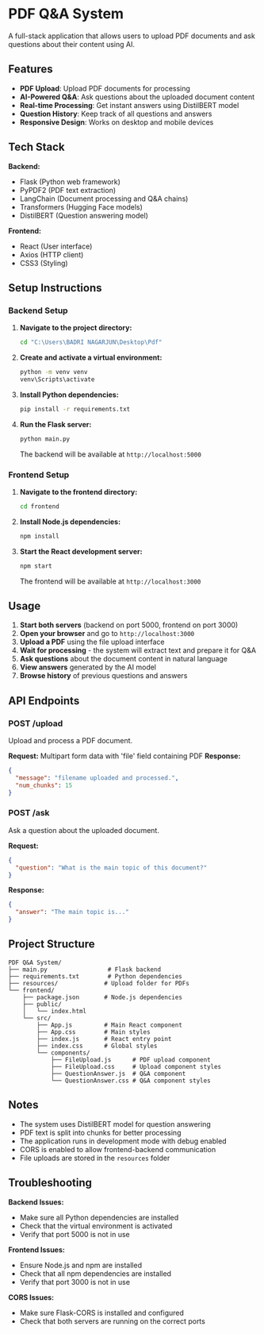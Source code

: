 # PDF Q&A System

A full-stack application that allows users to upload PDF documents and ask questions about their content using AI.

## Features

- **PDF Upload**: Upload PDF documents for processing
- **AI-Powered Q&A**: Ask questions about the uploaded document content
- **Real-time Processing**: Get instant answers using DistilBERT model
- **Question History**: Keep track of all questions and answers
- **Responsive Design**: Works on desktop and mobile devices

## Tech Stack

**Backend:**
- Flask (Python web framework)
- PyPDF2 (PDF text extraction)
- LangChain (Document processing and Q&A chains)
- Transformers (Hugging Face models)
- DistilBERT (Question answering model)

**Frontend:**
- React (User interface)
- Axios (HTTP client)
- CSS3 (Styling)

## Setup Instructions

### Backend Setup

1. **Navigate to the project directory:**
   ```bash
   cd "C:\Users\BADRI NAGARJUN\Desktop\Pdf"
   ```

2. **Create and activate a virtual environment:**
   ```bash
   python -m venv venv
   venv\Scripts\activate
   ```

3. **Install Python dependencies:**
   ```bash
   pip install -r requirements.txt
   ```

4. **Run the Flask server:**
   ```bash
   python main.py
   ```
   The backend will be available at `http://localhost:5000`

### Frontend Setup

1. **Navigate to the frontend directory:**
   ```bash
   cd frontend
   ```

2. **Install Node.js dependencies:**
   ```bash
   npm install
   ```

3. **Start the React development server:**
   ```bash
   npm start
   ```
   The frontend will be available at `http://localhost:3000`

## Usage

1. **Start both servers** (backend on port 5000, frontend on port 3000)
2. **Open your browser** and go to `http://localhost:3000`
3. **Upload a PDF** using the file upload interface
4. **Wait for processing** - the system will extract text and prepare it for Q&A
5. **Ask questions** about the document content in natural language
6. **View answers** generated by the AI model
7. **Browse history** of previous questions and answers

## API Endpoints

### POST /upload
Upload and process a PDF document.

**Request:** Multipart form data with 'file' field containing PDF
**Response:** 
```json
{
  "message": "filename uploaded and processed.",
  "num_chunks": 15
}
```

### POST /ask
Ask a question about the uploaded document.

**Request:**
```json
{
  "question": "What is the main topic of this document?"
}
```

**Response:**
```json
{
  "answer": "The main topic is..."
}
```

## Project Structure

```
PDF Q&A System/
├── main.py                 # Flask backend
├── requirements.txt        # Python dependencies
├── resources/             # Upload folder for PDFs
└── frontend/
    ├── package.json       # Node.js dependencies
    ├── public/
    │   └── index.html
    └── src/
        ├── App.js         # Main React component
        ├── App.css        # Main styles
        ├── index.js       # React entry point
        ├── index.css      # Global styles
        └── components/
            ├── FileUpload.js      # PDF upload component
            ├── FileUpload.css     # Upload component styles
            ├── QuestionAnswer.js  # Q&A component
            └── QuestionAnswer.css # Q&A component styles
```

## Notes

- The system uses DistilBERT model for question answering
- PDF text is split into chunks for better processing
- The application runs in development mode with debug enabled
- CORS is enabled to allow frontend-backend communication
- File uploads are stored in the `resources` folder

## Troubleshooting

**Backend Issues:**
- Make sure all Python dependencies are installed
- Check that the virtual environment is activated
- Verify that port 5000 is not in use

**Frontend Issues:**
- Ensure Node.js and npm are installed
- Check that all npm dependencies are installed
- Verify that port 3000 is not in use

**CORS Issues:**
- Make sure Flask-CORS is installed and configured
- Check that both servers are running on the correct ports